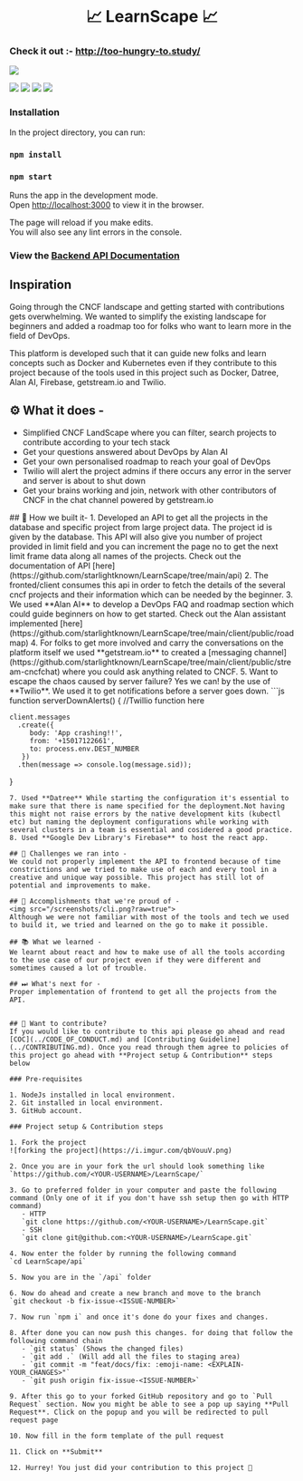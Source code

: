 <h1 align="center"> 📈 LearnScape 📈 </h1>

### Check it out :- http://too-hungry-to.study/

<img src="https://raw.githubusercontent.com/starlightknown/LearnScape/main/learnscape.gif?token=ARZODXPL47CVB33WWK76F6LBXXH32">

<a href="https://github.com/starlightknown/LearnScape"><img src="https://badges.frapsoft.com/os/v1/open-source.svg?v=103"></a>
<a href="https://github.com/starlightknown/LearnScape"><img src="https://img.shields.io/badge/Built%20by-developers%20%3C%2F%3E-0059b3"></a>
<a href="https://github.com/starlightknown/LearnScape"><img src="https://img.shields.io/static/v1.svg?label=Contributions&message=Welcome&color=yellow"></a>
<a href="https://github.com/starlightknown/"><img src="https://img.shields.io/badge/Maintained%3F-yes-brightgreen.svg?v=103"></a>

<!-- 
Table of Contents
=================

  * [Installation](#installation)
  * [Inspiration](#Inspiration)
  * [Use Case](#usecase)
  * [Contribute](#project-setup--contribution-steps)
  * [License](#license) -->

### Installation

In the project directory, you can run:

### `npm install`
### `npm start`

Runs the app in the development mode.\
Open [http://localhost:3000](http://localhost:3000) to view it in the browser.

The page will reload if you make edits.\
You will also see any lint errors in the console.

### View the [Backend API Documentation](https://github.com/starlightknown/LearnScape/tree/main/api#-1-apiv1projects) 

## Inspiration
Going through the CNCF landscape and getting started with contributions gets overwhelming. We wanted to simplify the existing landscape for beginners and added a roadmap too for folks who want to learn more in the field of DevOps. 

This platform is developed such that it can guide new folks and learn concepts such as Docker and Kubernetes even if they contribute to this project because of the tools used in this project such as Docker, Datree, Alan AI, Firebase, getstream.io and Twilio. 

<div id="#usecase">

## ⚙ What it does - 
- Simplified CNCF LandScape where you can filter, search projects to contribute according to your tech stack
- Get your questions answered about DevOps by Alan AI
- Get your own personalised roadmap to reach your goal of DevOps
- Twilio will alert the project admins if there occurs any error in the server and server is about to shut down
- Get your brains working and join, network with other contributors of CNCF in the chat channel powered by getstream.io
</div>
## 🔧 How we built it-
1. Developed an API to get all the projects in the database and specific project from large project data. The project id is given by the database. This API will also give you number of project provided in limit field and you can increment the page no to get the next limit frame data along all names of the projects. Check out the documentation of API [here](https://github.com/starlightknown/LearnScape/tree/main/api)
2. The fronted/client consumes this api in order to fetch the details of the several cncf projects and their information which can be needed by the beginner.
3. We used **Alan AI** to develop a DevOps FAQ and roadmap section which could guide beginners on how to get started. Check out the Alan assistant implemented [here](https://github.com/starlightknown/LearnScape/tree/main/client/public/roadmap)
4. For folks to get more involved and carry the conversations on the platform itself we used **getstream.io** to created a [messaging channel](https://github.com/starlightknown/LearnScape/tree/main/client/public/stream-cncfchat) where you could ask anything related to CNCF. 
5. Want to escape the chaos caused by server failure? Yes we can! by the use of **Twilio**. We used it to get notifications before a server goes down.
```js function serverDownAlerts() {
	//Twillio function here

    client.messages
      .create({
         body: 'App crashing!!',
         from: '+15017122661',
         to: process.env.DEST_NUMBER
       })
      .then(message => console.log(message.sid));
}
```
7. Used **Datree** While starting the configuration it's essential to make sure that there is name specified for the deployment.Not having this might not raise errors by the native development kits (kubectl etc) but naming the deployment configurations while working with several clusters in a team is essential and cosidered a good practice.
8. Used **Google Dev Library's Firebase** to host the react app. 

## 💪 Challenges we ran into -
We could not properly implement the API to frontend because of time constrictions and we tried to make use of each and every tool in a creative and unique way possible. This project has still lot of potential and improvements to make. 

## 📌 Accomplishments that we're proud of -
<img src="/screenshots/cli.png?raw=true">
Although we were not familiar with most of the tools and tech we used to build it, we tried and learned on the go to make it possible.

## 📚 What we learned -
We learnt about react and how to make use of all the tools according to the use case of our project even if they were different and sometimes caused a lot of trouble.

## ⏭ What's next for -
Proper implementation of frontend to get all the projects from the API. 


## 🙌 Want to contribute?
If you would like to contribute to this api please go ahead and read [COC](../CODE_OF_CONDUCT.md) and [Contributing Guideline](../CONTRIBUTING.md). Once you read through them agree to policies of this project go ahead with **Project setup & Contribution** steps below

### Pre-requisites

1. NodeJs installed in local environment.
2. Git installed in local environment.
3. GitHub account.

### Project setup & Contribution steps

1. Fork the project
![forking the project](https://i.imgur.com/qbVouuV.png)

2. Once you are in your fork the url should look something like
`https://github.com/<YOUR-USERNAME>/LearnScape/`

3. Go to preferred folder in your computer and paste the following command (Only one of it if you don't have ssh setup then go with HTTP command)
   - HTTP
   `git clone https://github.com/<YOUR-USERNAME>/LearnScape.git`
   - SSH
   `git clone git@github.com:<YOUR-USERNAME>/LearnScape.git`

4. Now enter the folder by running the following command
`cd LearnScape/api`

5. Now you are in the `/api` folder

6. Now do ahead and create a new branch and move to the branch
`git checkout -b fix-issue-<ISSUE-NUMBER>`

7. Now run `npm i` and once it's done do your fixes and changes.

8. After done you can now push this changes. for doing that follow the following command chain
   - `git status` (Shows the changed files)
   - `git add .` (Will add all the files to staging area)
   - `git commit -m "feat/docs/fix: :emoji-name: <EXPLAIN-YOUR_CHANGES>"`
   - `git push origin fix-issue-<ISSUE-NUMBER>`

9. After this go to your forked GitHub repository and go to `Pull Request` section. Now you might be able to see a pop up saying **Pull Request**. Click on the popup and you will be redirected to pull request page

10. Now fill in the form template of the pull request

11. Click on **Submit**

12. Hurrey! You just did your contribution to this project 🎉


